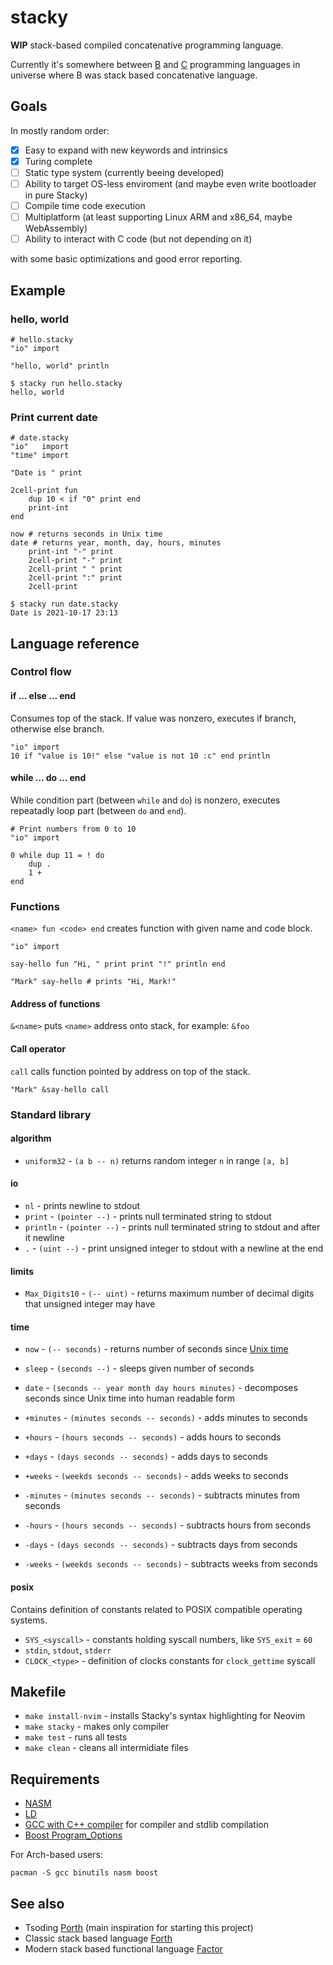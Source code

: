 # stacky

**WIP** stack-based compiled concatenative programming language.

Currently it's somewhere between [B](https://en.wikipedia.org/wiki/B_(programming_language)) and [C](https://en.wikipedia.org/wiki/C_(programming_language)) programming languages in universe where B was stack based concatenative language.

## Goals

In mostly random order:
- [x] Easy to expand with new keywords and intrinsics
- [x] Turing complete
- [ ] Static type system (currently beeing developed)
- [ ] Ability to target OS-less enviroment (and maybe even write bootloader in pure Stacky)
- [ ] Compile time code execution
- [ ] Multiplatform (at least supporting Linux ARM and x86\_64, maybe WebAssembly)
- [ ] Ability to interact with C code (but not depending on it)

with some basic optimizations and good error reporting.

## Example
### hello, world
```
# hello.stacky
"io" import

"hello, world" println
```

```console
$ stacky run hello.stacky
hello, world
```

### Print current date
```
# date.stacky
"io"   import
"time" import

"Date is " print

2cell-print fun
	dup 10 < if "0" print end
	print-int
end

now # returns seconds in Unix time
date # returns year, month, day, hours, minutes
	print-int "-" print
	2cell-print "-" print
	2cell-print " " print
	2cell-print ":" print
	2cell-print
```

```console
$ stacky run date.stacky
Date is 2021-10-17 23:13
```

## Language reference

### Control flow

#### if ... else ... end

Consumes top of the stack. If value was nonzero, executes if branch, otherwise else branch.
```
"io" import
10 if "value is 10!" else "value is not 10 :c" end println
```

#### while ... do ... end

While condition part (between `while` and `do`) is nonzero, executes repeatadly loop part (between `do` and `end`).

```
# Print numbers from 0 to 10
"io" import

0 while dup 11 = ! do
	dup .
	1 +
end
```

### Functions

`<name> fun <code> end` creates function with given name and code block.

```
"io" import

say-hello fun "Hi, " print print "!" println end

"Mark" say-hello # prints "Hi, Mark!"
```

#### Address of functions

`&<name>` puts `<name>` address onto stack, for example: `&foo`

#### Call operator

`call` calls function pointed by address on top of the stack.

```
"Mark" &say-hello call
```

### Standard library

#### algorithm
- `uniform32` - `(a b -- n)` returns random integer `n` in range `[a, b]`

#### io
- `nl` - prints newline to stdout
- `print` - `(pointer --)` - prints null terminated string to stdout
- `println` - `(pointer --)` - prints null terminated string to stdout and after it newline
- `.` - `(uint --)` - print unsigned integer to stdout with a newline at the end

#### limits
- `Max_Digits10` - `(-- uint)` - returns maximum number of decimal digits that unsigned integer may have

#### time
- `now` - `(-- seconds)` - returns number of seconds since [Unix time](https://en.wikipedia.org/wiki/Unix_time)
- `sleep` - `(seconds --)` - sleeps given number of seconds
- `date` - `(seconds -- year month day hours minutes)` - decomposes seconds since Unix time into human readable form
- `+minutes` - `(minutes seconds -- seconds)` - adds minutes to seconds
- `+hours` - `(hours seconds -- seconds)` - adds hours to seconds
- `+days` - `(days seconds -- seconds)` - adds days to seconds
- `+weeks` - `(weekds seconds -- seconds)` - adds weeks to seconds

- `-minutes` - `(minutes seconds -- seconds)` - subtracts minutes from seconds
- `-hours` - `(hours seconds -- seconds)` - subtracts hours from seconds
- `-days` - `(days seconds -- seconds)` - subtracts days from seconds
- `-weeks` - `(weekds seconds -- seconds)` - subtracts weeks from seconds

#### posix

Contains definition of constants related to POSIX compatible operating systems.
- `SYS_<syscall>` - constants holding syscall numbers, like `SYS_exit` = `60`
- `stdin`, `stdout`, `stderr`
- `CLOCK_<type>` - definition of clocks constants for `clock_gettime` syscall

## Makefile
- `make install-nvim` - installs Stacky's syntax highlighting for Neovim
- `make stacky` - makes only compiler
- `make test` - runs all tests
- `make clean` - cleans all intermidiate files

## Requirements
- [NASM](https://nasm.us/)
- [LD](https://linux.die.net/man/1/ld)
- [GCC with C++ compiler](https://gcc.gnu.org/) for compiler and stdlib compilation
- [Boost Program\_Options](https://www.boost.org/)

For Arch-based users:
```shell
pacman -S gcc binutils nasm boost
```

## See also

- Tsoding [Porth](https://github.com/tsoding/porth) (main inspiration for starting this project)
- Classic stack based language [Forth](https://en.wikipedia.org/wiki/Forth_(programming_language))
- Modern stack based functional language [Factor](https://en.wikipedia.org/wiki/Factor_(programming_language))
